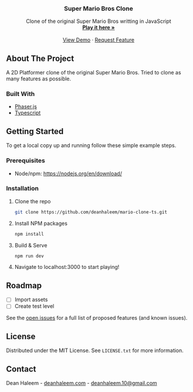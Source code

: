 <div id="top"></div>
<!-- PROJECT LOGO -->
<br />
<div align="center">
  <!-- <a href="https://github.com/deanhaleem/mario-clone-js">
    <img src="images/logo.png" alt="Logo" width="80" height="80">
  </a> -->

<h3 align="center">Super Mario Bros Clone</h3>

  <p align="center">
    Clone of the original Super Mario Bros writting in JavaScript
    <br />
    <a href="https://github.com/deanhaleem/mario-clone-ts"><strong>Play it here »</strong></a>
    <br />
    <br />
    <a href="https://github.com/deanhaleem/mario-clone-ts">View Demo</a>
    ·
    <a href="https://github.com/deanhaleem/mario-clone-ts/issues">Request Feature</a>
  </p>
</div>

<!-- ABOUT THE PROJECT -->

## About The Project

<!-- [![Product Name Screen Shot][product-screenshot]](https://example.com) -->

A 2D Platformer clone of the original Super Mario Bros. Tried to clone as many features as possible.

<!-- <p align="right">(<a href="#top">back to top</a>)</p> -->

### Built With

- [Phaser.js](https://phaser.io/)
- [Typescript](https://www.typescriptlang.org/)

<!-- GETTING STARTED -->

## Getting Started

To get a local copy up and running follow these simple example steps.

### Prerequisites

- Node/npm: https://nodejs.org/en/download/

### Installation

1. Clone the repo
   ```sh
   git clone https://github.com/deanhaleem/mario-clone-ts.git
   ```
2. Install NPM packages
   ```sh
   npm install
   ```
3. Build & Serve
   ```js
   npm run dev
   ```
4. Navigate to localhost:3000 to start playing!

<!-- ROADMAP -->

## Roadmap

- [ ] Import assets
- [ ] Create test level

See the [open issues](https://github.com/deanhaleem/mario-clone-ts/issues) for a full list of proposed features (and known issues).

<!-- LICENSE -->

## License

Distributed under the MIT License. See `LICENSE.txt` for more information.

<!-- CONTACT -->

## Contact

Dean Haleem - [deanhaleem.com](https://deanhaleem.com/) - deanhaleem.10@gmail.com
